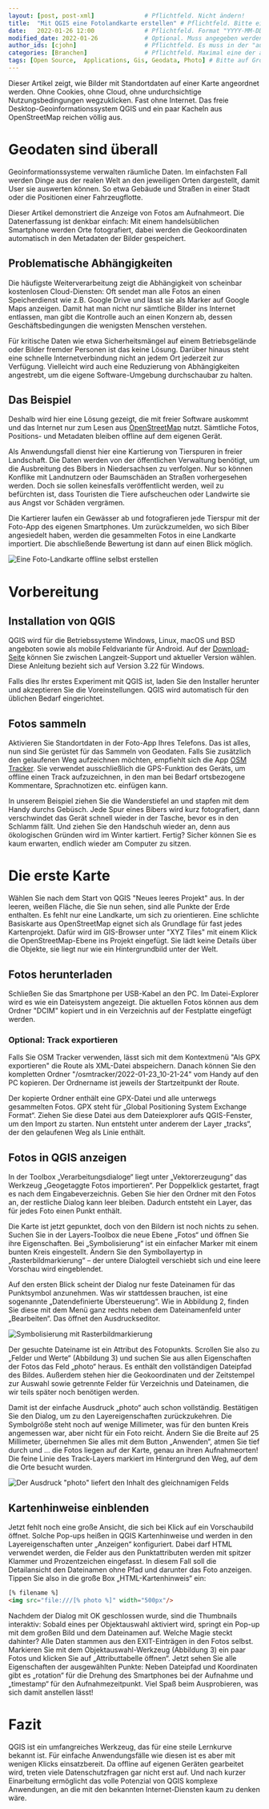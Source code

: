 ```yaml
---
layout: [post, post-xml]              # Pflichtfeld. Nicht ändern!
title:  "Mit QGIS eine Fotolandkarte erstellen" # Pflichtfeld. Bitte einen Titel für den Blog Post angeben.
date:   2022-01-26 12:00              # Pflichtfeld. Format "YYYY-MM-DD HH:MM". Muss für Veröffentlichung in der Vergangenheit liegen. (Für Preview egal)
modified_date: 2022-01-26             # Optional. Muss angegeben werden, wenn eine bestehende Datei geändert wird.
author_ids: [cjohn]                   # Pflichtfeld. Es muss in der "authors.yml" einen Eintrag mit diesen Namen geben.
categories: [Branchen]                # Pflichtfeld. Maximal eine der angegebenen Kategorien verwenden.
tags: [Open Source,  Applications, Gis, Geodata, Photo] # Bitte auf Großschreibung achten.
---
```


Dieser Artikel zeigt, wie Bilder mit Standortdaten auf einer Karte angeordnet werden.
Ohne Cookies, ohne Cloud, ohne undurchsichtige Nutzungsbedingungen wegzuklicken.
Fast ohne Internet.
Das freie Desktop-Geoinformationssystem QGIS und ein paar Kacheln aus OpenStreetMap reichen völlig aus.

# Geodaten sind überall

Geoinformationssysteme verwalten räumliche Daten.
Im einfachsten Fall werden Dinge aus der realen Welt an den jeweiligen Orten dargestellt, damit User sie auswerten können.
So etwa Gebäude und Straßen in einer Stadt oder die Positionen einer Fahrzeugflotte.

Dieser Artikel demonstriert die Anzeige von Fotos am Aufnahmeort.
Die Datenerfassung ist denkbar einfach:
Mit einem handelsüblichen Smartphone werden Orte fotografiert, dabei werden die Geokoordinaten automatisch in den Metadaten der Bilder gespeichert.

## Problematische Abhängigkeiten

Die häufigste Weiterverarbeitung zeigt die Abhängigkeit von scheinbar kostenlosen Cloud-Diensten:
Oft sendet man alle Fotos an einen Speicherdienst wie z.B. Google Drive und lässt sie als Marker auf Google Maps anzeigen.
Damit hat man nicht nur sämtliche Bilder ins Internet entlassen, man gibt die Kontrolle auch an einen Konzern ab, dessen Geschäftsbedingungen die wenigsten Menschen verstehen.

Für kritische Daten wie etwa Sicherheitsmängel auf einem Betriebsgelände oder Bilder fremder Personen ist das keine Lösung.
Darüber hinaus steht eine schnelle Internetverbindung nicht an jedem Ort jederzeit zur Verfügung.
Vielleicht wird auch eine Reduzierung von Abhängigkeiten angestrebt, um die eigene Software-Umgebung durchschaubar zu halten.

## Das Beispiel

Deshalb wird hier eine Lösung gezeigt, die mit freier Software auskommt und das Internet nur zum Lesen aus [OpenStreetMap](https://www.openstreetmap.org/) nutzt.
Sämtliche Fotos, Positions- und Metadaten bleiben offline auf dem eigenen Gerät.

Als Anwendungsfall dienst hier eine Kartierung von Tierspuren in freier Landschaft.
Die Daten werden von der öffentlichen Verwaltung benötigt, um die Ausbreitung des Bibers in Niedersachsen zu verfolgen.
Nur so können Konflike mit Landnutzern oder Baumschäden an Straßen vorhergesehen werden.
Doch sie sollen keinesfalls veröffentlicht werden, weil zu befürchten ist, dass Touristen die Tiere aufscheuchen oder Landwirte sie aus Angst vor Schäden vergrämen.

Die Kartierer laufen ein Gewässer ab und fotografieren jede Tierspur mit der Foto-App des eigenen Smartphones.
Um zurückzumelden, wo sich Biber angesiedelt haben, werden die gesammelten Fotos in eine Landkarte importiert.
Die abschließende Bewertung ist dann auf einen Blick möglich.

![Eine Foto-Landkarte offline selbst erstellen](/assets/images/posts/Fotolandkarte-in-QGIS-erstellen/qgis_screen_fake.jpg)

# Vorbereitung
## Installation von QGIS

QGIS wird für die Betriebssysteme Windows, Linux, macOS und BSD angeboten sowie als mobile Feldvariante für Android.
Auf der [Download-Seite](https://www.qgis.org/de/site/forusers/download.html) können Sie zwischen Langzeit-Support und aktueller Version wählen.
Diese Anleitung bezieht sich auf Version 3.22 für Windows.

Falls dies Ihr erstes Experiment mit QGIS ist, laden Sie den Installer herunter und akzeptieren Sie die Voreinstellungen.
QGIS wird automatisch für den üblichen Bedarf eingerichtet.

## Fotos sammeln

Aktivieren Sie Standortdaten in der Foto-App Ihres Telefons. Das ist alles, nun sind Sie gerüstet für das Sammeln von Geodaten.
Falls Sie zusätzlich den gelaufenen Weg aufzeichnen möchten, empfiehlt sich die App [OSM Tracker](https://learnosm.org/en/mobile-mapping/osmtracker/).
Sie verwendet ausschließlich die GPS-Funktion des Geräts, um offline einen Track aufzuzeichnen, in den man bei Bedarf ortsbezogene Kommentare, Sprachnotizen etc. einfügen kann.

In unserem Beispiel ziehen Sie die Wanderstiefel an und stapfen mit dem Handy durchs Gebüsch.
Jede Spur eines Bibers wird kurz fotografiert, dann verschwindet das Gerät schnell wieder in der Tasche, bevor es in den Schlamm fällt.
Und ziehen Sie den Handschuh wieder an, denn aus ökologischen Gründen wird im Winter kartiert.
Fertig?
Sicher können Sie es kaum erwarten, endlich wieder am Computer zu sitzen.

# Die erste Karte

Wählen Sie nach dem Start von QGIS "Neues leeres Projekt" aus.
In der leeren, weißen Fläche, die Sie nun sehen, sind alle Punkte der Erde enthalten.
Es fehlt nur eine Landkarte, um sich zu orientieren.
Eine schlichte Basiskarte aus OpenStreetMap eignet sich als Grundlage für fast jedes Kartenprojekt.
Dafür wird im GIS-Browser unter "XYZ Tiles" mit einem Klick die OpenStreetMap-Ebene ins Projekt eingefügt.
Sie lädt keine Details über die Objekte, sie liegt nur wie ein Hintergrundbild unter der Welt.

## Fotos herunterladen

Schließen Sie das Smartphone per USB-Kabel an den PC. Im Datei-Explorer wird es wie ein Dateisystem angezeigt.
Die aktuellen Fotos können aus dem Ordner "DCIM" kopiert und in ein Verzeichnis auf der Festplatte eingefügt werden.

### Optional: Track exportieren

Falls Sie OSM Tracker verwenden, lässt sich mit dem Kontextmenü "Als GPX exportieren" die Route als XML-Datei abspeichern.
Danach können Sie den kompletten Ordner "/osmtracker/2022-01-23_10-21-24" vom Handy auf den PC kopieren. Der Ordnername ist jeweils der Startzeitpunkt der Route.

Der kopierte Ordner enthält eine GPX-Datei und alle unterwegs gesammelten Fotos. GPX steht für „Global Positioning System Exchange Format“.
Ziehen Sie diese Datei aus dem Dateiexplorer aufs QGIS-Fenster, um den Import zu starten.
Nun entsteht unter anderem der Layer „tracks“, der den gelaufenen Weg als Linie enthält.

## Fotos in QGIS anzeigen

In der Toolbox „Verarbeitungsdialoge“ liegt unter „Vektorerzeugung“ das Werkzeug „Geogetaggte Fotos importieren“.
Per Doppelklick gestartet, fragt es nach dem Eingabeverzeichnis.
Geben Sie hier den Ordner mit den Fotos an, der restliche Dialog kann leer bleiben.
Dadurch entsteht ein Layer, das für jedes Foto einen Punkt enthält.

Die Karte ist jetzt gepunktet, doch von den Bildern ist noch nichts zu sehen.
Suchen Sie in der Layers-Toolbox die neue Ebene „Fotos“ und öffnen Sie ihre Eigenschaften.
Bei „Symbolisierung“ ist ein einfacher Marker mit einem bunten Kreis eingestellt.
Ändern Sie den Symbollayertyp in „Rasterbildmarkierung“ – der untere Dialogteil verschiebt sich und eine leere Vorschau wird eingeblendet.

Auf den ersten Blick scheint der Dialog nur feste Dateinamen für das Punktsymbol anzunehmen.
Was wir stattdessen brauchen, ist eine sogenannte „Datendefinierte Übersteuerung“.
Wie in Abbildung 2, finden Sie diese mit dem Menü ganz rechts neben dem Dateinamenfeld unter „Bearbeiten“.
Das öffnet den Ausdruckseditor.

![Symbolisierung mit Rasterbildmarkierung](/assets/images/posts/Fotolandkarte-in-QGIS-erstellen/qgis_screen_rasterbildmarkierung_ausschnitt.png)

Der gesuchte Dateiname ist ein Attribut des Fotopunkts.
Scrollen Sie also zu „Felder und Werte“ (Abbildung 3) und suchen Sie aus allen Eigenschaften der Fotos das Feld „photo“ heraus.
Es enthält den vollständigen Dateipfad des Bildes.
Außerdem stehen hier die Geokoordinaten und der Zeitstempel zur Auswahl sowie getrennte Felder für Verzeichnis und Dateinamen, die wir teils später noch benötigen werden.

Damit ist der einfache Ausdruck „photo“ auch schon vollständig.
Bestätigen Sie den Dialog, um zu den Layereigenschaften zurückzukehren.
Die Symbolgröße steht noch auf wenige Millimeter, was für den bunten Kreis angemessen war, aber nicht für ein Foto reicht.
Ändern Sie die Breite auf 25 Millimeter, übernehmen Sie alles mit dem Button „Anwenden“, atmen Sie tief durch und ... die Fotos liegen auf der Karte, genau an ihren Aufnahmeorten!
Die feine Linie des Track-Layers markiert im Hintergrund den Weg, auf dem die Orte besucht wurden.

![Der Ausdruck "photo" liefert den Inhalt des gleichnamigen Felds](/assets/images/posts/Fotolandkarte-in-QGIS-erstellen/qgis_screen_rasterbildmarkierung_detail.png)

## Kartenhinweise einblenden

Jetzt fehlt noch eine große Ansicht, die sich bei Klick auf ein Vorschaubild öffnet.
Solche Pop-ups heißen in QGIS Kartenhinweise und werden in den Layereigenschaften unter „Anzeigen“ konfiguriert.
Dabei darf HTML verwendet werden, die Felder aus den Punktattributen werden mit spitzer Klammer und Prozentzeichen eingefasst.
In diesem Fall soll die Detailansicht den Dateinamen ohne Pfad und darunter das Foto anzeigen.
Tippen Sie also in die große Box „HTML-Kartenhinweis“ ein:

```html
[% filename %]
<img src="file:///[% photo %]" width="500px"/>
```

Nachdem der Dialog mit OK geschlossen wurde, sind die Thumbnails interaktiv:
Sobald eines per Objektauswahl aktiviert wird, springt ein Pop-up mit dem großen Bild und dem Dateinamen auf.
Welche Magie steckt dahinter?
Alle Daten stammen aus den EXIT-Einträgen in den Fotos selbst.
Markieren Sie mit dem Objektauswahl-Werkzeug (Abbildung 3) ein paar Fotos und klicken Sie auf „Attributtabelle öffnen“.
Jetzt sehen Sie alle Eigenschaften der ausgewählten Punkte:
Neben Dateipfad und Koordinaten gibt es „rotation“ für die Drehung des Smartphones bei der Aufnahme und „timestamp“ für den Aufnahmezeitpunkt.
Viel Spaß beim Ausprobieren, was sich damit anstellen lässt!

# Fazit

 QGIS ist ein umfangreiches Werkzeug, das für eine steile Lernkurve bekannt ist.
 Für einfache Anwendungsfälle wie diesen ist es aber mit wenigen Klicks einsatzbereit.
 Da offline auf eigenen Geräten gearbeitet wird, treten viele Datenschutzfragen gar nicht erst auf.
 Und nach kurzer Einarbeitung ermöglicht das volle Potenzial von QGIS komplexe Anwendungen, an die mit den bekannten Internet-Diensten kaum zu denken wäre.